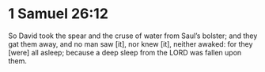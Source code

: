 # 1 Samuel 26:12

So David took the spear and the cruse of water from Saul’s bolster; and they gat them away, and no man saw [it], nor knew [it], neither awaked: for they [were] all asleep; because a deep sleep from the LORD was fallen upon them.